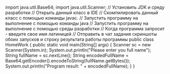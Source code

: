 import java.util.Base64;
import java.util.Scanner;
// Установить JDK и среду разработки
// Открыть данный класс в IDE
// Скомпилировать данный класс с помощью команды javac.
// Запустить программу на выполнение с помощью команды java
// Запустить программу на выполнение с помощью среды разработки
// Когда программа запросит - введите свое имя латиницей
// Отправить в чат задания скриншоты обоих запусков и строку результата работы программы
public class HomeWork {
public static void main(String[] args) {
Scanner sc = new Scanner(System.in);
System.out.println("Please enter you full name");
String fullName = sc.nextLine();
String encodedFullName = Base64.getEncoder().encodeToString(fullName.getBytes());
System.out.println("Program result: " + encodedFullName);
}
}